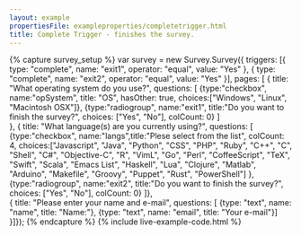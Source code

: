```yaml
---
layout: example
propertiesFile: exampleproperties/completetrigger.html
title: Complete Trigger - finishes the survey.
---
```

{% capture survey_setup %}
var survey = new Survey.Survey({
        triggers: [{ type: "complete", name: "exit1", operator: "equal", value: "Yes" },
            { type: "complete", name: "exit2", operator: "equal", value: "Yes" }],
        pages: [
        { title: "What operating system do you use?",
            questions: [
                {type:"checkbox", name:"opSystem", title: "OS", hasOther: true, 
                    choices:["Windows", "Linux", "Macintosh OSX"]},
                {type:"radiogroup", name:"exit1", title:"Do you want to finish the survey?", choices: ["Yes", "No"], colCount: 0}
            ]  
        },
        {   title: "What language(s) are you currently using?",
            questions: [
            {type:"checkbox", name:"langs",title:"Plese select from the list",
                 colCount: 4,
                choices:["Javascript", "Java", "Python", "CSS", "PHP", "Ruby", "C++", "C", 
                    "Shell", "C#", "Objective-C", "R", "VimL", "Go", "Perl", "CoffeeScript", 
                    "TeX", "Swift", "Scala", "Emacs List", "Haskell", "Lua", "Clojure", 
                    "Matlab", "Arduino", "Makefile", "Groovy", "Puppet", "Rust", "PowerShell"]
            },
            {type:"radiogroup", name:"exit2", title:"Do you want to finish the survey?", choices: ["Yes", "No"], colCount: 0}
        ]},        
        { title: "Please enter your name and e-mail",
            questions: [ 
            {type: "text", name: "name", title: "Name:"}, 
            {type: "text", name: "email", title: "Your e-mail"}]
        }]});
{% endcapture %}
{% include live-example-code.html %}

